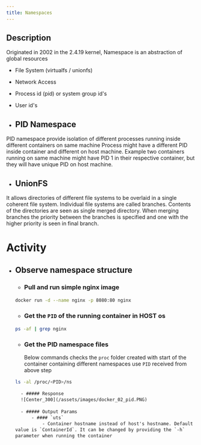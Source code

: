 ```yaml
---
title: Namespaces
---
```


## Description
Originated in 2002 in the 2.4.19 kernel, Namespace is an abstraction of global resources
- File System (virtualfs / unionfs)
- Network Access
- Process id (pid) or system group id's
- User id's

- ## PID Namespace
PID namespace provide isolation of different processes running inside different containers on same machine
Process might have a different PID inside container and different on host machine. Example two containers running on same machine
might have PID 1 in their respective container, but they will have unique PID on host machine.

- ## UnionFS
It allows directories of different file systems to be overlaid in a single coherent file system.
Individual file systems are called branches. Contents of the directories are seen as single merged directory.
When merging branches the priority between the branches is specified and one with the higher priority is seen in final branch.

# Activity
- ## Observe namespace structure
	- ### Pull and run simple nginx image
	```bash
    docker run -d --name nginx -p 8080:80 nginx
	```
    - ### Get the `PID` of the running container in HOST os
	```bash
    ps -af | grep nginx
	```
    - ### Get the PID namespace files
      Below commands checks the `proc` folder created with start of the container containing different namespaces
      use `PID` received from above step
	```bash
	ls -al /proc/<PID>/ns
	```
	    - ##### Response
		![Center_300](/assets/images/docker_02_pid.PNG)
			
		- ##### Output Params
			- #### `uts` 
				- Container hostname instead of host's hostname. Default value is `ContainerId`. It can be changed by providing the `-h` parameter when running the container
